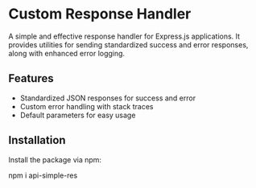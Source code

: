 # Custom Response Handler

A simple and effective response handler for Express.js applications. It provides utilities for sending standardized success and error responses, along with enhanced error logging.

## Features

- Standardized JSON responses for success and error
- Custom error handling with stack traces
- Default parameters for easy usage

## Installation

Install the package via npm:

npm i api-simple-res